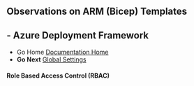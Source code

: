 ## Observations on ARM (Bicep) Templates 

## - Azure Deployment Framework ## 
- Go Home [Documentation Home](./index.md)
- **Go Next** [Global Settings](./Global_Settings.md)

####  Role Based Access Control (RBAC)

